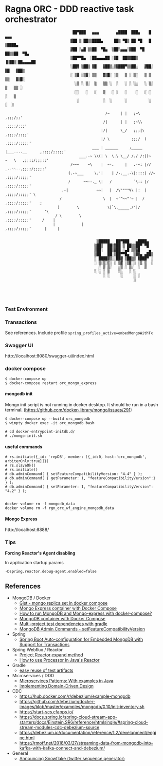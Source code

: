 # Ragna ORC - DDD reactive  task orchestrator


```
                               ██▀███   ▄▄▄        ▄████  ███▄    █  ▄▄▄      
                              ▓██ ▒ ██▒▒████▄     ██▒ ▀█▒ ██ ▀█   █ ▒████▄    
                              ▓██ ░▄█ ▒▒██  ▀█▄  ▒██░▄▄▄░▓██  ▀█ ██▒▒██  ▀█▄  
                              ▒██▀▀█▄  ░██▄▄▄▄██ ░▓█  ██▓▓██▒  ▐▌██▒░██▄▄▄▄██ 
                              ░██▓ ▒██▒ ▓█   ▓██▒░▒▓███▀▒▒██░   ▓██░ ▓█   ▓██▒
                              ░ ▒▓ ░▒▓░ ▒▒   ▓▒█░ ░▒   ▒ ░ ▒░   ▒ ▒  ▒▒   ▓▒█░
                                ░▒ ░ ▒░  ▒   ▒▒ ░  ░   ░ ░ ░░   ░ ▒░  ▒   ▒▒ ░
                                ░░   ░   ░   ▒   ░ ░   ░    ░   ░ ░   ░   ▒   
                                 ░           ░  ░      ░          ░       ░  ░
                                                                                          
                                              /~     | |   ;~\                        ,;;;/;;'
                                             /|      | |   ;~\\                     ,;;;;/;;;'
                                            |/|      \_/   ;;;|\                    ,;;;;/;;;;'
                                            |/ \          ;;;/  )                 ,;;;;/;;;;;'
                                        ___ | ______     ;_____ |___....__      ,;;;;/;;;;;'
                                  ___.-~ \\(| \  \.\ \__/ /./ /:|)~   ~   \   ,;;;;/;;;;;'
                              /~~~    ~\    |  ~-.     |   .-~: |//  _.-~~--,;;;;/;;;;;'
                             (.-~___     \.'|    | /-.__.-\|::::| //~     ,;;;;/;;;;;'
                             /      ~~--._ \|   /          `\:: |/      ,;;;;/;;;;;'
                          .-|             ~~|   |  /V""""V\ |:  |     ,;;;;/;;;;;' \
                         /                   \  |  ~`^~~^'~ |  /    ,;;;;/;;;;;'    ;
                        (        \             \|`\._____./'|/    ,;;;;/;;;;;'      '\
                       / \        \                             ,;;;;/;;;;;'     /    |
                      |            |                          ,;;;;/;;;;;'      |     |


                                          ▒█████   ██▀███   ▄████▄
                                         ▒██▒  ██▒▓██ ▒ ██▒▒██▀ ▀█
                                         ▒██░  ██▒▓██ ░▄█ ▒▒▓█    ▄
                                         ▒██   ██░▒██▀▀█▄  ▒▓▓▄ ▄██▒
                                         ░ ████▓▒░░██▓ ▒██▒▒ ▓███▀ ░
                                         ░ ▒░▒░▒░ ░ ▒▓ ░▒▓░░ ░▒ ▒  ░
                                           ░ ▒ ▒░   ░▒ ░ ▒░  ░  ▒
                                         ░ ░ ░ ▒    ░░   ░ ░
                                             ░ ░     ░     ░ ░
                                                           ░





```



### Test Environment

### Transactions

See references.
Include profile ``spring_profiles_active=embedMongoWithTx``

### Swagger UI
http://localhost:8080/swagger-ui/index.html

### docker compose

```
$ docker-compose up
$ docker-compose restart orc_mongo_express
```


#### mongodb init
Mongo init script is not running in docker desktop. It should be run in a bash terminal. (https://github.com/docker-library/mongo/issues/291)

```
$ docker-compose up --build orc_mongodb
$ winpty docker exec -it orc_mongodb bash

# cd docker-entrypoint-initdb.d/
# ./mongo-init.sh

```
#### useful commands

```
# rs.initiate({_id: 'repDB', member: [{_id:0, host:'orc_mongodb', arbiterOnly:true}]})
# rs.slaveOk()
# rs.initiate()
# db.adminCommand( { setFeatureCompatibilityVersion: "4.4" } );
# db.adminCommand( { getParameter: 1, "featureCompatibilityVersion":1 } );
# db.adminCommand( { setParameter: 1, "featureCompatibilityVersion": "4.2" } );


docker volume rm -f mongodb_data
docker volume rm -f rgn_orc_wf_engine_mongodb_data
```

#### Mongo Express

http://localhost:8888/


### Tips

**Forcing Reactor's Agent disabling**

In application startup params
```
-Dspring.reactor.debug-agent.enabled=false
```


## References

* MongoDB / Docker
    * [Gist - mongo replica set in docker compose](https://gist.github.com/harveyconnor/518e088bad23a273cae6ba7fc4643549)
    * [Mongo Express container with Docker Compose](https://zgadzaj.com/development/docker/docker-compose/containers/mongo-express)
    * [How to run MongoDB and Mongo-express with docker-compose?](https://stackoverflow.com/questions/47901561/how-to-run-mongodb-and-mongo-express-with-docker-compose)
    * [MongoDB container with Docker Compose](https://zgadzaj.com/development/docker/docker-compose/containers/mongodb#docker-mongodb-mongod-conf)
    * [Multi-project test dependencies with gradle](https://stackoverflow.com/questions/5644011/multi-project-test-dependencies-with-gradle/60138176#60138176)
    * [MongoDB Admin Commands - setFeatureCompatibilityVersion](https://docs.mongodb.com/manual/reference/command/setFeatureCompatibilityVersion/)
* Spring
    * [Spring Boot Auto-configuration for Embedded MongoDB with Support for Transactions](https://apisimulator.io/spring-boot-auto-configuration-embedded-mongodb-transactions/)
* Spring Webflux / Reactor
    * [Project Reactor expand method](https://www.javacodegeeks.com/2020/02/project-reactor-expand-method.html)
    * [How to use Processor in Java's Reactor](https://ducmanhphan.github.io/2019-08-25-How-to-use-Processor-in-Reactor-Java/#topicprocessor)
* Gradle
    * [easy reuse of test artifacts](https://stackoverflow.com/questions/5644011/multi-project-test-dependencies-with-gradle/60138176#60138176)
* Microservices / DDD
    * [Microservices Patterns: With examples in Java](https://www.amazon.com/Microservices-Patterns-examples-Chris-Richardson/dp/1617294543/ref=sr_1_1?crid=3M34XT81XSEAB&dchild=1&keywords=microservices+patterns&qid=1597881668&s=books&sprefix=microservices+p%2Caps%2C233&sr=1-1)
    * [Implementing Domain-Driven Design](https://www.amazon.com/Implementing-Domain-Driven-Design-Vaughn-Vernon-ebook/dp/B00BCLEBN8/ref=sr_1_2?crid=2HLI0BW7SN70O&dchild=1&keywords=domain+driven+design&qid=1597881752&s=books&sprefix=domain+%2Cstripbooks-intl-ship%2C250&sr=1-2)
* CDC
    * https://hub.docker.com/r/debezium/example-mongodb
    * https://github.com/debezium/docker-images/blob/master/examples/mongodb/0.10/init-inventory.sh
    * https://start-scs.cfapps.io/
    * https://docs.spring.io/spring-cloud-stream-app-starters/docs/Einstein.SR6/reference/htmlsingle/#spring-cloud-stream-modules-cdc-debezium-source
    * https://debezium.io/documentation/reference/1.2/development/engine.html
    * https://rmoff.net/2018/03/27/streaming-data-from-mongodb-into-kafka-with-kafka-connect-and-debezium/
* General
    * [Announcing Snowflake (twitter sequence generator)](https://blog.twitter.com/engineering/en_us/a/2010/announcing-snowflake.html)
    
